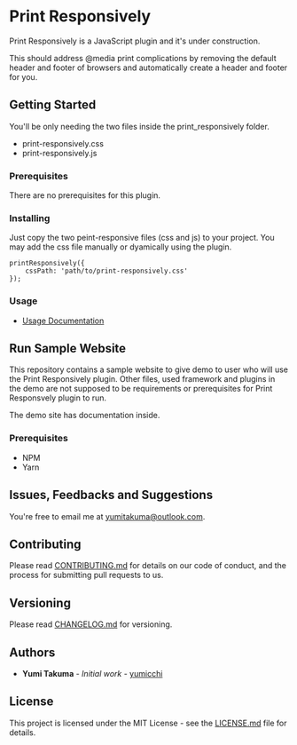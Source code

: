 # Print Responsively

Print Responsively is a JavaScript plugin and it's under construction.

This should address @media print complications by removing the default header and footer of browsers and automatically create a header and footer for you.

## Getting Started

You'll be only needing the two files inside the print_responsively folder.

* print-responsively.css
* print-responsively.js

### Prerequisites

There are no prerequisites for this plugin.

### Installing

Just copy the two peint-responsive files (css and js) to your project. You may add the css file manually or dyamically using the plugin.

```
printResponsively({
    cssPath: 'path/to/print-responsively.css'
});
```

### Usage

* [Usage Documentation](https://github.com/yumicchi/Print-Responsively/blob/master/USAGE.md)

## Run Sample Website

This repository contains a sample website to give demo to user who will use the Print Responsively plugin. Other files, used framework and plugins in the demo are not supposed to be requirements or prerequisites for Print Responsvely plugin to run.

The demo site has documentation inside.

### Prerequisites

* NPM
* Yarn

## Issues, Feedbacks and Suggestions

You're free to email me at yumitakuma@outlook.com.

## Contributing

Please read [CONTRIBUTING.md](https://github.com/yumicchi/Print-Responsively/blob/master/CONTRUBUTING.md) for details on our code of conduct, and the process for submitting pull requests to us.

## Versioning

Please read [CHANGELOG.md](https://github.com/yumicchi/Print-Responsively/blob/master/CHANGELOG.md) for versioning.

## Authors

* **Yumi Takuma** - *Initial work* - [yumicchi](https://github.com/yumicchi)

## License

This project is licensed under the MIT License - see the [LICENSE.md](https://github.com/yumicchi/Print-Responsively/blob/master/LICENSE.md) file for details.
